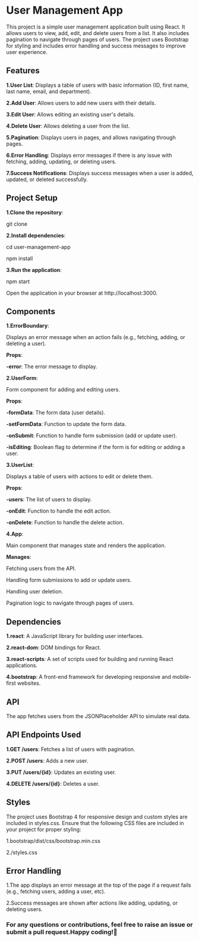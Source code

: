 # User Management App

This project is a simple user management application built using React. It allows users to view, add, edit, and delete users from a list. It also includes pagination to navigate through pages of users. The project uses Bootstrap for styling and includes error handling and success messages to improve user experience.

## Features

**1.User List**: Displays a table of users with basic information (ID, first name, last name, email, and department).

**2.Add User**: Allows users to add new users with their details.

**3.Edit User**: Allows editing an existing user's details.

**4.Delete User**: Allows deleting a user from the list.

**5.Pagination**: Displays users in pages, and allows navigating through pages.

**6.Error Handling**: Displays error messages if there is any issue with fetching, adding, updating, or deleting users.

**7.Success Notifications**: Displays success messages when a user is added, updated, or deleted successfully.

## Project Setup

**1.Clone the repository**:

git clone <repository-url>

**2.Install dependencies**:

cd user-management-app

npm install

**3.Run the application**:

npm start

Open the application in your browser at http://localhost:3000.

## Components

**1.ErrorBoundary**:

Displays an error message when an action fails (e.g., fetching, adding, or deleting a user).

**Props**:

**-error**: The error message to display.

**2.UserForm**:

Form component for adding and editing users.

**Props**:

**-formData**: The form data (user details).

**-setFormData**: Function to update the form data.

**-onSubmit**: Function to handle form submission (add or update user).

**-isEditing**: Boolean flag to determine if the form is for editing or adding a user.

**3.UserList**:

Displays a table of users with actions to edit or delete them.

**Props**:

**-users**: The list of users to display.

**-onEdit**: Function to handle the edit action.

**-onDelete**: Function to handle the delete action.

**4.App**:

Main component that manages state and renders the application.

**Manages**:

Fetching users from the API.

Handling form submissions to add or update users.

Handling user deletion.

Pagination logic to navigate through pages of users.

## Dependencies

**1.react**: A JavaScript library for building user interfaces.

**2.react-dom**: DOM bindings for React.

**3.react-scripts**: A set of scripts used for building and running React applications.

**4.bootstrap**: A front-end framework for developing responsive and mobile-first websites.

## API

The app fetches users from the JSONPlaceholder API to simulate real data.

## API Endpoints Used

**1.GET /users**: Fetches a list of users with pagination.

**2.POST /users**: Adds a new user.

**3.PUT /users/{id}**: Updates an existing user.

**4.DELETE /users/{id}**: Deletes a user.

## Styles

The project uses Bootstrap 4 for responsive design and custom styles are included in styles.css. Ensure that the following CSS files are included in your project for proper styling:

1.bootstrap/dist/css/bootstrap.min.css

2./styles.css

## Error Handling

1.The app displays an error message at the top of the page if a request fails (e.g., fetching users, adding a user, etc).

2.Success messages are shown after actions like adding, updating, or deleting users.

### For any questions or contributions, feel free to raise an issue or submit a pull request.Happy coding!🚀

